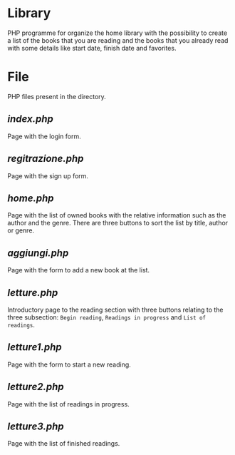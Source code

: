 # Library
PHP programme for organize the home library with the possibility to create a list of the books that you are reading and the books that you already read with some details like start date, finish date and favorites.

# File
PHP files present in the directory.

## _index.php_

Page with the login form.

## _regitrazione.php_

Page with the sign up form.

## _home.php_

Page with the list of owned books with the relative information such as the author and the genre. There are three buttons to sort the list by title, author or genre.

## _aggiungi.php_

Page with the form to add a new book at the list.

## _letture.php_

Introductory page to the reading section with three buttons relating to the three subsection: `Begin reading`, `Readings in progress` and `List of readings`.

## _letture1.php_

Page with the form to start a new reading.

## _letture2.php_

Page with the list of readings in progress.

## _letture3.php_

Page with the list of finished readings.
